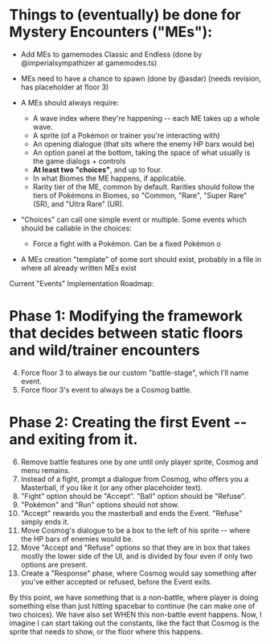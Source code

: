 # Things to (eventually) be done for Mystery Encounters ("MEs"):

- Add MEs to gamemodes Classic and Endless (done by @imperialsympathizer at gamemodes.ts)
- MEs need to have a chance to spawn (done by @asdar) (needs revision, has placeholder at floor 3)

- A MEs should always require:
    - A wave index where they're happening -- each ME takes up a whole wave.
    - A sprite (of a Pokémon or trainer you're interacting with)
    - An opening dialogue (that sits where the enemy HP bars would be)
    - An option panel at the bottom, taking the space of what usually is the game dialogs + controls
    - __At least two "choices"__, and up to four.
    - In what Biomes the ME happens, if applicable.
    - Rarity tier of the ME, common by default. 
        Rarities should follow the tiers of Pokémons in Biomes, so "Common, "Rare", "Super Rare" (SR), and "Ultra Rare" (UR).

- "Choices" can call one simple event or multiple. Some events which should be callable in the choices:
    - Force a fight with a Pokémon. Can be a fixed Pokémon o


- A MEs creation "template" of some sort should exist, probably in a file in where all already written MEs exist








Current "Events" Implementation Roadmap:



# Phase 1: Modifying the framework that decides between static floors and wild/trainer encounters
4) Force floor 3 to always be our custom "battle-stage", which I'll name event.
5) Force floor 3's event to always be a Cosmog battle.

# Phase 2: Creating the first Event -- and exiting from it.
6) Remove battle features one by one until only player sprite, Cosmog and menu remains.
7) Instead of a fight, prompt a dialogue from Cosmog, who offers you a Masterball, if you like it (or any other placeholder text).
8) "Fight" option should be "Accept". "Ball" option should be "Refuse".
9) "Pokémon" and "Run" options should not show.
10) "Accept" rewards you the masterball and ends the Event. "Refuse" simply ends it.
11) Move Cosmog's dialogue to be a box to the left of his sprite -- where the HP bars of enemies would be.
12) Move "Accept and "Refuse" options so that they are in box that takes mostly the lower side of the UI, and is divided by four even if only two options are present.
13) Create a "Response" phase, where Cosmog would say something after you've either accepted or refused, before the Event exits.

By this point, we have something that is a non-battle, where player is doing something else than just hitting spacebar to continue (he can make one of two choices). We have also set WHEN this non-battle event happens. Now, I imagine I can start taking out the constants, like the fact that Cosmog is the sprite that needs to show, or the floor where this happens.